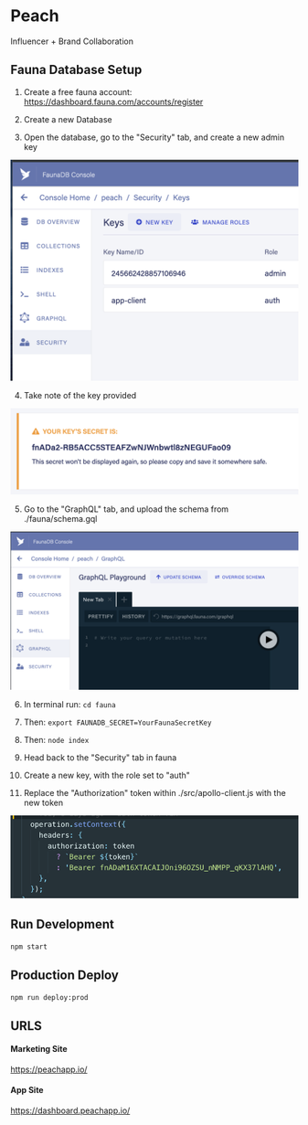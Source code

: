 # Peach

Influencer + Brand Collaboration

## Fauna Database Setup

1. Create a free fauna account:
   https://dashboard.fauna.com/accounts/register

2. Create a new Database

3. Open the database, go to the "Security" tab, and create a new admin key

![Security Tab](/docs/assets/security.png)

4. Take note of the key provided

![New Key](/docs/assets/key.png)

5. Go to the "GraphQL" tab, and upload the schema from ./fauna/schema.gql

![GraphQL Schema](/docs/assets/graphql.png)

6. In terminal run: `cd fauna`

7. Then: `export FAUNADB_SECRET=YourFaunaSecretKey`

8. Then: `node index`

9. Head back to the "Security" tab in fauna

10. Create a new key, with the role set to "auth"

11. Replace the "Authorization" token within ./src/apollo-client.js with the new token

![Auth Token](/docs/assets/auth-token.png)

## Run Development

`npm start`

## Production Deploy

`npm run deploy:prod`

## URLS

#### Marketing Site

https://peachapp.io/

#### App Site

https://dashboard.peachapp.io/
